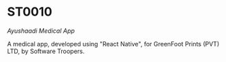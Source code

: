 # ST0010

_Ayushaadi Medical App_

A medical app, developed using "React Native", for GreenFoot Prints (PVT) LTD, by Software Troopers.
